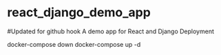# react_django_demo_app
#Updated for github hook
A demo app for React and Django Deployment

docker-compose down
docker-compose up -d
